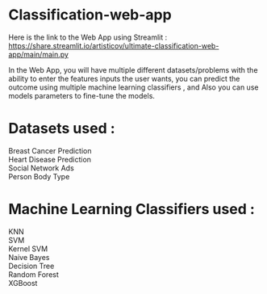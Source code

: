 # Classification-web-app

Here is the link to the Web App using Streamlit :  
https://share.streamlit.io/artisticov/ultimate-classification-web-app/main/main.py

In the Web App, you will have multiple different datasets/problems with the ability to enter the features inputs the user wants, you can predict the outcome using multiple machine learning classifiers , and Also you can use models parameters to fine-tune the models.

# Datasets used :
Breast Cancer Prediction  
Heart Disease Prediction  
Social Network Ads  
Person Body Type  

# Machine Learning Classifiers used :
KNN  
SVM  
Kernel SVM  
Naive Bayes  
Decision Tree  
Random Forest   
XGBoost  

